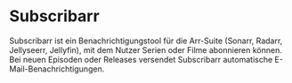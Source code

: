 # Subscribarr

Subscribarr ist ein Benachrichtigungstool für die Arr-Suite (Sonarr, Radarr, Jellyseerr, Jellyfin), mit dem Nutzer Serien oder Filme abonnieren können. Bei neuen Episoden oder Releases versendet Subscribarr automatische E-Mail-Benachrichtigungen.
